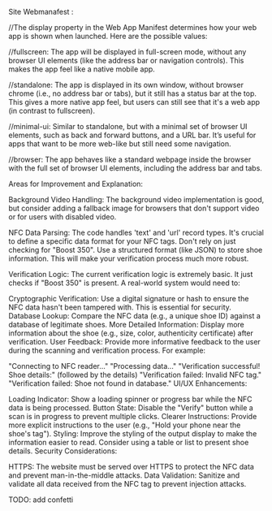 Site Webmanafest :

//The display property in the Web App Manifest determines how your web app is shown when launched. Here are the possible values:

//fullscreen: The app will be displayed in full-screen mode, without any browser UI elements (like the address bar or navigation controls). This makes the app feel like a native mobile app.

//standalone: The app is displayed in its own window, without browser chrome (i.e., no address bar or tabs), but it still has a status bar at the top. This gives a more native app feel, but users can still see that it's a web app (in contrast to fullscreen).

//minimal-ui: Similar to standalone, but with a minimal set of browser UI elements, such as back and forward buttons, and a URL bar. It’s useful for apps that want to be more web-like but still need some navigation.

//browser: The app behaves like a standard webpage inside the browser with the full set of browser UI elements, including the address bar and tabs.



Areas for Improvement and Explanation:

Background Video Handling: The background video implementation is good, but consider adding a fallback image for browsers that don't support video or for users with disabled video.

NFC Data Parsing: The code handles 'text' and 'url' record types.  It's crucial to define a specific data format for your NFC tags.  Don't rely on just checking for "Boost 350".  Use a structured format (like JSON) to store shoe information. This will make your verification process much more robust.

Verification Logic: The current verification logic is extremely basic.  It just checks if "Boost 350" is present.  A real-world system would need to:

Cryptographic Verification: Use a digital signature or hash to ensure the NFC data hasn't been tampered with. This is essential for security.
Database Lookup: Compare the NFC data (e.g., a unique shoe ID) against a database of legitimate shoes.
More Detailed Information: Display more information about the shoe (e.g., size, color, authenticity certificate) after verification.
User Feedback:  Provide more informative feedback to the user during the scanning and verification process.  For example:

"Connecting to NFC reader..."
"Processing data..."
"Verification successful! Shoe details:" (followed by the details)
"Verification failed: Invalid NFC tag."
"Verification failed: Shoe not found in database."
UI/UX Enhancements:

Loading Indicator: Show a loading spinner or progress bar while the NFC data is being processed.
Button State: Disable the "Verify" button while a scan is in progress to prevent multiple clicks.
Clearer Instructions: Provide more explicit instructions to the user (e.g., "Hold your phone near the shoe's tag").
Styling: Improve the styling of the output display to make the information easier to read. Consider using a table or list to present shoe details.
Security Considerations:

HTTPS: The website must be served over HTTPS to protect the NFC data and prevent man-in-the-middle attacks.
Data Validation: Sanitize and validate all data received from the NFC tag to prevent injection attacks.

TODO: 
add confetti

